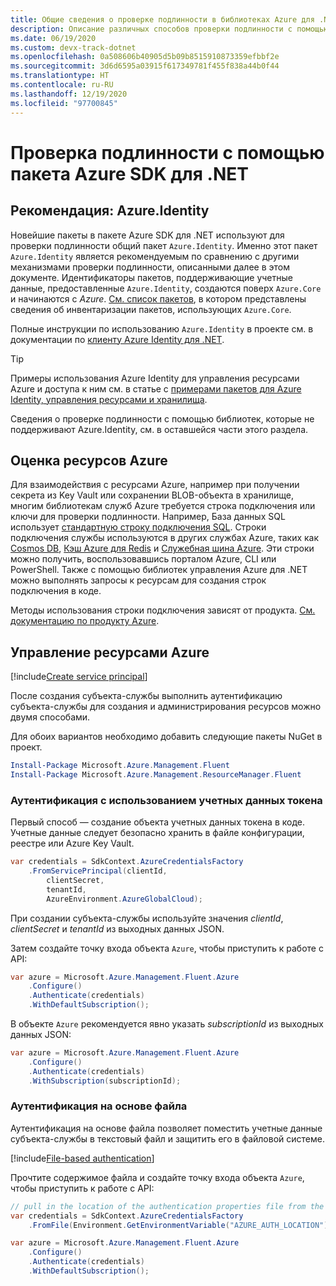 ```yaml
---
title: Общие сведения о проверке подлинности в библиотеках Azure для .NET
description: Описание различных способов проверки подлинности с помощью пакета Azure SDK для .NET.
ms.date: 06/19/2020
ms.custom: devx-track-dotnet
ms.openlocfilehash: 0a508606b40905d5b09b8515910873359efbbf2e
ms.sourcegitcommit: 3d6d6595a03915f617349781f455f838a44b0f44
ms.translationtype: HT
ms.contentlocale: ru-RU
ms.lasthandoff: 12/19/2020
ms.locfileid: "97700845"
---
```

# <a name="authenticate-with-the-azure-sdk-for-net"></a>Проверка подлинности с помощью пакета Azure SDK для .NET

## <a name="recommended-azureidentity"></a>Рекомендация: Azure.Identity

Новейшие пакеты в пакете Azure SDK для .NET используют для проверки подлинности общий пакет `Azure.Identity`. Именно этот пакет `Azure.Identity` является рекомендуемым по сравнению с другими механизмами проверки подлинности, описанными далее в этом документе. Идентификаторы пакетов, поддерживающие учетные данные, предоставленные `Azure.Identity`, создаются поверх `Azure.Core` и начинаются с *Azure*. [См. список пакетов](packages.md), в котором представлены сведения об инвентаризации пакетов, использующих `Azure.Core`.

Полные инструкции по использованию `Azure.Identity` в проекте см. в документации по [клиенту Azure Identity для .NET](/dotnet/api/overview/azure/identity-readme).

> [!TIP]
> Примеры использования Azure Identity для управления ресурсами Azure и доступа к ним см. в статье с [примерами пакетов для Azure Identity, управления ресурсами и хранилища](/samples/dotnet/samples/azure-identity-resource-management-storage/).

Сведения о проверке подлинности с помощью библиотек, которые не поддерживают Azure.Identity, см. в оставшейся части этого раздела.

## <a name="access-azure-resources"></a>Оценка ресурсов Azure

Для взаимодействия с ресурсами Azure, например при получении секрета из Key Vault или сохранении BLOB-объекта в хранилище, многим библиотекам служб Azure требуется строка подключения или ключи для проверки подлинности. Например, База данных SQL использует [стандартную строку подключения SQL](/azure/azure-sql/database/connect-query-dotnet-core). Строки подключения службы используются в других службах Azure, таких как [Cosmos DB](/azure/cosmos-db/), [Кэш Azure для Redis](/azure/azure-cache-for-redis/cache-dotnet-how-to-use-azure-redis-cache) и [Служебная шина Azure](/azure/service-bus-messaging/service-bus-dotnet-get-started-with-queues). Эти строки можно получить, воспользовавшись порталом Azure, CLI или PowerShell. Также с помощью библиотек управления Azure для .NET можно выполнять запросы к ресурсам для создания строк подключения в коде.

Методы использования строки подключения зависят от продукта. [См. документацию по продукту Azure](/azure/?product=featured).

## <a name="manage-azure-resources"></a>Управление ресурсами Azure

[!include[Create service principal](includes/create-sp.md)]

После создания субъекта-службы выполнить аутентификацию субъекта-службы для создания и администрирования ресурсов можно двумя способами.

Для обоих вариантов необходимо добавить следующие пакеты NuGet в проект.

```powershell
Install-Package Microsoft.Azure.Management.Fluent
Install-Package Microsoft.Azure.Management.ResourceManager.Fluent
```

### <a name="authenticate-with-token-credentials"></a>Аутентификация с использованием учетных данных токена

Первый способ — создание объекта учетных данных токена в коде. Учетные данные следует безопасно хранить в файле конфигурации, реестре или Azure Key Vault.

```csharp
var credentials = SdkContext.AzureCredentialsFactory
    .FromServicePrincipal(clientId,
        clientSecret,
        tenantId,
        AzureEnvironment.AzureGlobalCloud);
```

При создании субъекта-службы используйте значения *clientId*, *clientSecret* и *tenantId* из выходных данных JSON.

Затем создайте точку входа объекта `Azure`, чтобы приступить к работе с API:

```csharp
var azure = Microsoft.Azure.Management.Fluent.Azure
    .Configure()
    .Authenticate(credentials)
    .WithDefaultSubscription();
```

В объекте `Azure` рекомендуется явно указать *subscriptionId* из выходных данных JSON:

```csharp
var azure = Microsoft.Azure.Management.Fluent.Azure
    .Configure()
    .Authenticate(credentials)
    .WithSubscription(subscriptionId);
```

### <a name="file-based-authentication"></a><a name="mgmt-file"></a>Аутентификация на основе файла

Аутентификация на основе файла позволяет поместить учетные данные субъекта-службы в текстовый файл и защитить его в файловой системе.

[!include[File-based authentication](includes/file-based-auth.md)]

Прочтите содержимое файла и создайте точку входа объекта `Azure`, чтобы приступить к работе с API:

```csharp
// pull in the location of the authentication properties file from the environment
var credentials = SdkContext.AzureCredentialsFactory
    .FromFile(Environment.GetEnvironmentVariable("AZURE_AUTH_LOCATION"));

var azure = Microsoft.Azure.Management.Fluent.Azure
    .Configure()
    .Authenticate(credentials)
    .WithDefaultSubscription();
```
